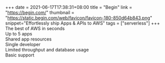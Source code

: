 +++
date = 2021-06-17T17:38:31+08:00
title = "Begin"
link = "https://begin.com/"
thumbnail = "https://static.begin.com/web/favicon/favicon-180-850d64b843.png"
snippet="Effortlessly ship Apps & APIs to AWS"
tags = ["serverless"]
+++
The best of AWS in seconds  
Up to 5 apps  
Shared app resources  
Single developer  
Limited throughput and database usage  
Basic support